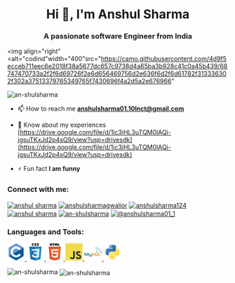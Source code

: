 <h1 align="center">Hi 👋, I'm Anshul Sharma</h1>
<h3 align="center">A passionate software Engineer from India</h3>

<img align="right"<alt="codind"width="400"src="https://camo.githubusercontent.com/4d9f5ecceb711eec6e2018f38a5677dc657c9738d4a65ba3b928c41c0a45b439/68747470733a2f2f6d69726f2e6d656469756d2e636f6d2f6d61782f313336302f302a37513379765349765f7430696f4a2d5a2e676966"

<p align="left"> <img src="https://komarev.com/ghpvc/?username=an-shulsharma&label=Profile%20views&color=0e75b6&style=flat" alt="an-shulsharma" /> </p>

- 📫 How to reach me **anshulsharma01.10lnct@gmail.com**

- 📄 Know about my experiences [https://drive.google.com/file/d/1ic3iHL3uTQM0lAQi-jgsuTKxJd2p4sQ9/view?usp=drivesdk](https://drive.google.com/file/d/1ic3iHL3uTQM0lAQi-jgsuTKxJd2p4sQ9/view?usp=drivesdk)

- ⚡ Fun fact **I am funny**

<h3 align="left">Connect with me:</h3>
<p align="left">
<a href="https://linkedin.com/in/anshul sharma" target="blank"><img align="center" src="https://raw.githubusercontent.com/rahuldkjain/github-profile-readme-generator/master/src/images/icons/Social/linked-in-alt.svg" alt="anshul sharma" height="30" width="40" /></a>
<a href="https://fb.com/anshulsharmagwalior" target="blank"><img align="center" src="https://raw.githubusercontent.com/rahuldkjain/github-profile-readme-generator/master/src/images/icons/Social/facebook.svg" alt="anshulsharmagwalior" height="30" width="40" /></a>
<a href="https://instagram.com/anshulsharma124" target="blank"><img align="center" src="https://raw.githubusercontent.com/rahuldkjain/github-profile-readme-generator/master/src/images/icons/Social/instagram.svg" alt="anshulsharma124" height="30" width="40" /></a>
<a href="https://www.hackerrank.com/anshul sharma" target="blank"><img align="center" src="https://raw.githubusercontent.com/rahuldkjain/github-profile-readme-generator/master/src/images/icons/Social/hackerrank.svg" alt="anshul sharma" height="30" width="40" /></a>
<a href="https://www.leetcode.com/an-shulsharma" target="blank"><img align="center" src="https://raw.githubusercontent.com/rahuldkjain/github-profile-readme-generator/master/src/images/icons/Social/leet-code.svg" alt="an-shulsharma" height="30" width="40" /></a>
<a href="https://www.hackerearth.com/@anshulsharma01_1" target="blank"><img align="center" src="https://raw.githubusercontent.com/rahuldkjain/github-profile-readme-generator/master/src/images/icons/Social/hackerearth.svg" alt="@anshulsharma01_1" height="30" width="40" /></a>
</p>

<h3 align="left">Languages and Tools:</h3>
<p align="left"> <a href="https://www.cprogramming.com/" target="_blank" rel="noreferrer"> <img src="https://raw.githubusercontent.com/devicons/devicon/master/icons/c/c-original.svg" alt="c" width="40" height="40"/> </a> <a href="https://www.w3schools.com/css/" target="_blank" rel="noreferrer"> <img src="https://raw.githubusercontent.com/devicons/devicon/master/icons/css3/css3-original-wordmark.svg" alt="css3" width="40" height="40"/> </a> <a href="https://www.w3.org/html/" target="_blank" rel="noreferrer"> <img src="https://raw.githubusercontent.com/devicons/devicon/master/icons/html5/html5-original-wordmark.svg" alt="html5" width="40" height="40"/> </a> <a href="https://developer.mozilla.org/en-US/docs/Web/JavaScript" target="_blank" rel="noreferrer"> <img src="https://raw.githubusercontent.com/devicons/devicon/master/icons/javascript/javascript-original.svg" alt="javascript" width="40" height="40"/> </a> <a href="https://www.mysql.com/" target="_blank" rel="noreferrer"> <img src="https://raw.githubusercontent.com/devicons/devicon/master/icons/mysql/mysql-original-wordmark.svg" alt="mysql" width="40" height="40"/> </a> <a href="https://www.python.org" target="_blank" rel="noreferrer"> <img src="https://raw.githubusercontent.com/devicons/devicon/master/icons/python/python-original.svg" alt="python" width="40" height="40"/> </a> </p>

<p><img align="left" src="https://github-readme-stats.vercel.app/api/top-langs?username=an-shulsharma&show_icons=true&locale=en&layout=compact" alt="an-shulsharma" /></p>

<p>&nbsp;<img align="center" src="https://github-readme-stats.vercel.app/api?username=an-shulsharma&show_icons=true&locale=en" alt="an-shulsharma" /></p>



